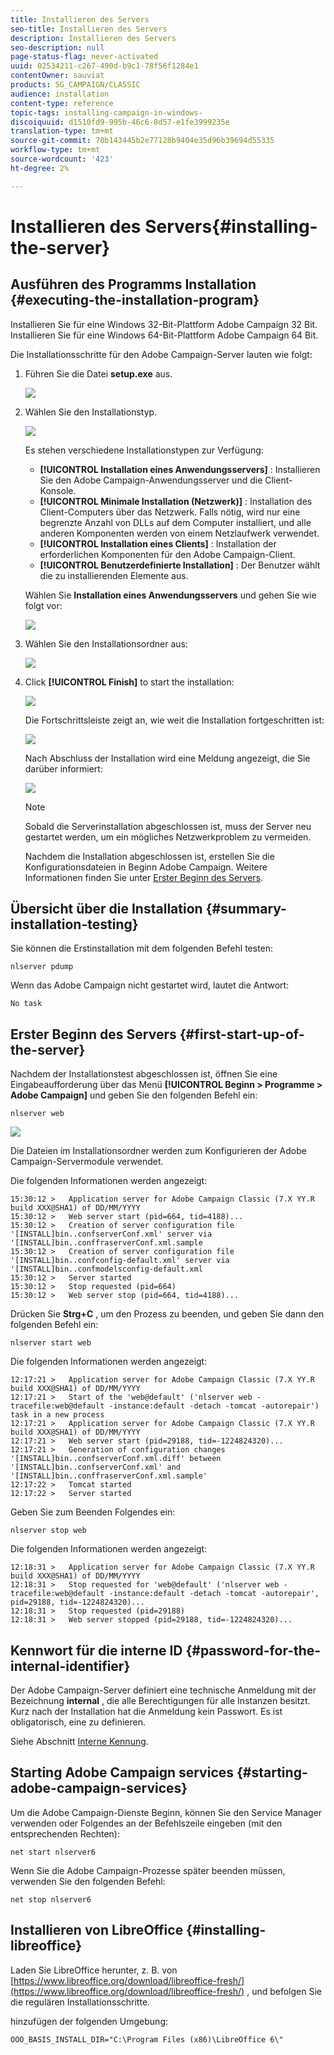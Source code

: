 ```yaml
---
title: Installieren des Servers
seo-title: Installieren des Servers
description: Installieren des Servers
seo-description: null
page-status-flag: never-activated
uuid: 02534211-c267-490d-b9c1-78f56f1284e1
contentOwner: sauviat
products: SG_CAMPAIGN/CLASSIC
audience: installation
content-type: reference
topic-tags: installing-campaign-in-windows-
discoiquuid: d1510fd9-995b-46c6-8d57-e1fe3999235e
translation-type: tm+mt
source-git-commit: 70b143445b2e77128b9404e35d96b39694d55335
workflow-type: tm+mt
source-wordcount: '423'
ht-degree: 2%

---
```



# Installieren des Servers{#installing-the-server}

## Ausführen des Programms Installation {#executing-the-installation-program}

Installieren Sie für eine Windows 32-Bit-Plattform Adobe Campaign 32 Bit. Installieren Sie für eine Windows 64-Bit-Plattform Adobe Campaign 64 Bit.

Die Installationsschritte für den Adobe Campaign-Server lauten wie folgt:

1. Führen Sie die Datei **setup.exe** aus.

   ![](assets/s_ncs_install_installer_01.png)

1. Wählen Sie den Installationstyp.

   ![](assets/s_ncs_install_installer_01a.png)

   Es stehen verschiedene Installationstypen zur Verfügung:

   * **[!UICONTROL Installation eines Anwendungsservers]** : Installieren Sie den Adobe Campaign-Anwendungsserver und die Client-Konsole.
   * **[!UICONTROL Minimale Installation (Netzwerk)]** : Installation des Client-Computers über das Netzwerk. Falls nötig, wird nur eine begrenzte Anzahl von DLLs auf dem Computer installiert, und alle anderen Komponenten werden von einem Netzlaufwerk verwendet.
   * **[!UICONTROL Installation eines Clients]** : Installation der erforderlichen Komponenten für den Adobe Campaign-Client.
   * **[!UICONTROL Benutzerdefinierte Installation]** : Der Benutzer wählt die zu installierenden Elemente aus.

   Wählen Sie **Installation eines Anwendungsservers** und gehen Sie wie folgt vor:

   ![](assets/s_ncs_install_installer_02.png)

1. Wählen Sie den Installationsordner aus:

   ![](assets/s_ncs_install_installer_03.png)

1. Click **[!UICONTROL Finish]** to start the installation:

   ![](assets/s_ncs_install_installer_04.png)

   Die Fortschrittsleiste zeigt an, wie weit die Installation fortgeschritten ist:

   ![](assets/s_ncs_install_installer_05.png)

   Nach Abschluss der Installation wird eine Meldung angezeigt, die Sie darüber informiert:

   ![](assets/s_ncs_install_installer_06.png)

   >[!NOTE]
   >
   >Sobald die Serverinstallation abgeschlossen ist, muss der Server neu gestartet werden, um ein mögliches Netzwerkproblem zu vermeiden.

   Nachdem die Installation abgeschlossen ist, erstellen Sie die Konfigurationsdateien in Beginn Adobe Campaign. Weitere Informationen finden Sie unter [Erster Beginn des Servers](#first-start-up-of-the-server).

## Übersicht über die Installation {#summary-installation-testing}

Sie können die Erstinstallation mit dem folgenden Befehl testen:

```
nlserver pdump
```

Wenn das Adobe Campaign nicht gestartet wird, lautet die Antwort:

```
No task
```

## Erster Beginn des Servers {#first-start-up-of-the-server}

Nachdem der Installationstest abgeschlossen ist, öffnen Sie eine Eingabeaufforderung über das Menü **[!UICONTROL Beginn > Programme > Adobe Campaign]** und geben Sie den folgenden Befehl ein:

```
nlserver web
```

![](assets/s_ncs_install_cmd_nlserverweb.png)

Die Dateien im Installationsordner werden zum Konfigurieren der Adobe Campaign-Servermodule verwendet.

Die folgenden Informationen werden angezeigt:

```
15:30:12 >   Application server for Adobe Campaign Classic (7.X YY.R build XXX@SHA1) of DD/MM/YYYY
15:30:12 >   Web server start (pid=664, tid=4188)...
15:30:12 >   Creation of server configuration file '[INSTALL]bin..confserverConf.xml' server via '[INSTALL]bin..conffraserverConf.xml.sample
15:30:12 >   Creation of server configuration file '[INSTALL]bin..confconfig-default.xml' server via '[INSTALL]bin..confmodelsconfig-default.xml
15:30:12 >   Server started
15:30:12 >   Stop requested (pid=664)
15:30:12 >   Web server stop (pid=664, tid=4188)...
```

Drücken Sie **Strg+C** , um den Prozess zu beenden, und geben Sie dann den folgenden Befehl ein:

```
nlserver start web
```

Die folgenden Informationen werden angezeigt:

```
12:17:21 >   Application server for Adobe Campaign Classic (7.X YY.R build XXX@SHA1) of DD/MM/YYYY
12:17:21 >   Start of the 'web@default' ('nlserver web -tracefile:web@default -instance:default -detach -tomcat -autorepair') task in a new process 
12:17:21 >   Application server for Adobe Campaign Classic (7.X YY.R build XXX@SHA1) of DD/MM/YYYY
12:17:21 >   Web server start (pid=29188, tid=-1224824320)...
12:17:21 >   Generation of configuration changes '[INSTALL]bin..confserverConf.xml.diff' between '[INSTALL]bin..confserverConf.xml' and '[INSTALL]bin..conffraserverConf.xml.sample'
12:17:22 >   Tomcat started
12:17:22 >   Server started
```

Geben Sie zum Beenden Folgendes ein:

```
nlserver stop web
```

Die folgenden Informationen werden angezeigt:

```
12:18:31 >   Application server for Adobe Campaign Classic (7.X YY.R build XXX@SHA1) of DD/MM/YYYY
12:18:31 >   Stop requested for 'web@default' ('nlserver web -tracefile:web@default -instance:default -detach -tomcat -autorepair', pid=29188, tid=-1224824320)...
12:18:31 >   Stop requested (pid=29188)
12:18:31 >   Web server stopped (pid=29188, tid=-1224824320)...
```

## Kennwort für die interne ID {#password-for-the-internal-identifier}

Der Adobe Campaign-Server definiert eine technische Anmeldung mit der Bezeichnung **internal** , die alle Berechtigungen für alle Instanzen besitzt. Kurz nach der Installation hat die Anmeldung kein Passwort. Es ist obligatorisch, eine zu definieren.

Siehe Abschnitt [Interne Kennung](../../installation/using/campaign-server-configuration.md#internal-identifier).

## Starting Adobe Campaign services {#starting-adobe-campaign-services}

Um die Adobe Campaign-Dienste Beginn, können Sie den Service Manager verwenden oder Folgendes an der Befehlszeile eingeben (mit den entsprechenden Rechten):

```
net start nlserver6
```

Wenn Sie die Adobe Campaign-Prozesse später beenden müssen, verwenden Sie den folgenden Befehl:

```
net stop nlserver6
```

## Installieren von LibreOffice {#installing-libreoffice}

Laden Sie LibreOffice herunter, z. B. von [https://www.libreoffice.org/download/libreoffice-fresh/](https://www.libreoffice.org/download/libreoffice-fresh/) , und befolgen Sie die regulären Installationsschritte.

hinzufügen der folgenden Umgebung:

```
OOO_BASIS_INSTALL_DIR="C:\Program Files (x86)\LibreOffice 6\"
```

